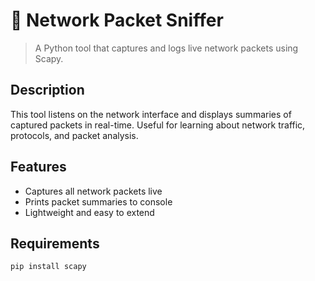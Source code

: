 # 📡 Network Packet Sniffer

> A Python tool that captures and logs live network packets using Scapy.

## Description

This tool listens on the network interface and displays summaries of captured packets in real-time. Useful for learning about network traffic, protocols, and packet analysis.

## Features

- Captures all network packets live  
- Prints packet summaries to console  
- Lightweight and easy to extend

## Requirements

```bash
pip install scapy
